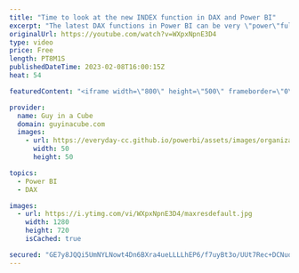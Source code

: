 ```yaml
---
title: "Time to look at the new INDEX function in DAX and Power BI"
excerpt: "The latest DAX functions in Power BI can be very \"power\"ful! Patrick starts by looking at the INDEX function to solve a customer problem!  Blog announcement: https://powerbi.microsoft.com/blog/power-bi-december-2022-feature-summary/#post-21693-_Toc121395731  INDEX function (DAX) https://learn.microsoft.com/dax/index-function-dax"
originalUrl: https://youtube.com/watch?v=WXpxNpnE3D4
type: video
price: Free
length: PT8M1S
publishedDateTime: 2023-02-08T16:00:15Z
heat: 54

featuredContent: "<iframe width=\"800\" height=\"500\" frameborder=\"0\" src=\"https://www.youtube.com/embed/WXpxNpnE3D4\" allow=\"accelerometer; autoplay; encrypted-media; gyroscope; picture-in-picture\" allowfullscreen></iframe>"

provider:
  name: Guy in a Cube
  domain: guyinacube.com
  images:
    - url: https://everyday-cc.github.io/powerbi/assets/images/organizations/guyinacube.com-50x50.jpg
      width: 50
      height: 50

topics:
  - Power BI
  - DAX

images:
  - url: https://i.ytimg.com/vi/WXpxNpnE3D4/maxresdefault.jpg
    width: 1280
    height: 720
    isCached: true

secured: "GE7y8JQQi5UmNYLNowt4Dn6BXra4ueLLLLhEP6/f7uyBt3o/UUt7Rec+DCNuqRN/o/0fSVlYZRfNO+5SnMMhcuuJJTGYI5R83JVO/EO5mjC4GNLK+0xlBWqMsX7tgiihhW82YW4+a73vZIcPpk5el2COrNqQRf4aYyL/W8b19zWqjr5O61moREHyAEeWWjGpJWr+4y8hJkh1M4JCjxTxWiqgxGXdhYgkTOCZIdOBMTy/OZiHpJONj0o2QACAwM4d4CoxUHk15sypXCtnzOGCN8+Dw+EkHjCXiYomONn02sh+gyLvujZKKI5/vdeeSrRASd4lZt0MmmiQ3/cV9p9Z5z9ZEf7OT8YgtqkEZBr2VPzWiPXuhaHTYNwUfcHteblnouNZlHLObDBfKKDwJc2FI7YIj35VNS0ZCMZMvZNTOok=;/YC8qtjpoSHyeqob6ANc0A=="
---
```



